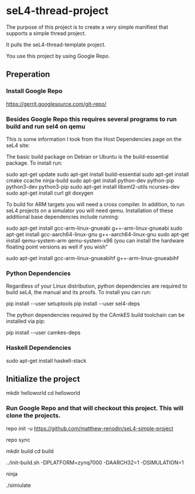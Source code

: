 # seL4-thread-project

The purpose of this project is to create a very simple manifiest that supports a simple thread project.

It pulls the seL4-thread-template project.


You use this project by using Google Repo. 

## Preperation 
### Install Google Repo

https://gerrit.googlesource.com/git-repo/


### Besides Google Repo this requires several programs to run build and run sel4 on qemu


This is some information I took from the Host Dependencies page on the seL4 site:

The basic build package on Debian or Ubuntu is the build-essential package. To install run:

sudo apt-get update
sudo apt-get install build-essential
sudo apt-get install cmake ccache ninja-build
sudo apt-get install python-dev python-pip python3-dev python3-pip
sudo apt-get install libxml2-utils ncurses-dev
sudo apt-get install curl git doxygen

To build for ARM targets you will need a cross compiler. In addition, to run seL4 projects on a simulator you will need qemu. Installation of these additional base dependencies include running:

sudo apt-get install gcc-arm-linux-gnueabi g++-arm-linux-gnueabi
sudo apt-get install gcc-aarch64-linux-gnu g++-aarch64-linux-gnu
sudo apt-get install qemu-system-arm qemu-system-x86
(you can install the hardware floating point versions as well if you wish”

sudo apt-get install gcc-arm-linux-gnueabihf g++-arm-linux-gnueabihf


### Python Dependencies

Regardless of your Linux distribution, python dependencies are required to build seL4, the manual and its proofs. To install you can run:

pip install --user setuptools
pip install --user sel4-deps

The python dependencies required by the CAmkES build toolchain can be installed via pip:

pip install --user camkes-deps

### Haskell Dependencies

sudo apt-get install haskell-stack


## Initialize the project


mkdir helloworld
cd helloworld 

### Run Google Repo and that will checkout this project. This will clone the projects.

repo init -u https://github.com/matthew-renodin/seL4-simple-project 

repo sync



mkdir build
cd build

../init-build.sh -DPLATFORM=zynq7000 -DAARCH32=1 -DSIMULATION=1

ninja

./simiulate






